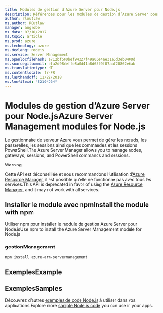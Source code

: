 ```yaml
---
title: Modules de gestion d’Azure Server pour Node.js
description: Références pour les modules de gestion d’Azure Server pour Node.js
author: rloutlaw
ms.author: ROutlaw
manager: angrobe
ms.date: 07/18/2017
ms.topic: article
ms.prod: azure
ms.technology: azure
ms.devlang: nodejs
ms.service: Server Management
ms.openlocfilehash: e712bf500bef94327f49a05e4ae31e5d3eb0400d
ms.sourcegitcommit: efa2d98deffe8a0d41a8d63f9f07aa720862e6ab
ms.translationtype: HT
ms.contentlocale: fr-FR
ms.lasthandoff: 11/22/2018
ms.locfileid: "52104984"
---
```

# <a name="azure-server-management-modules-for-nodejs"></a><span data-ttu-id="2b837-103">Modules de gestion d’Azure Server pour Node.js</span><span class="sxs-lookup"><span data-stu-id="2b837-103">Azure Server Management modules for Node.js</span></span>

<span data-ttu-id="2b837-104">Le gestionnaire de serveur Azure vous permet de gérer les nœuds, les passerelles, les sessions ainsi que les commandes et les sessions PowerShell.</span><span class="sxs-lookup"><span data-stu-id="2b837-104">The Azure Server Manager allows you to manage nodes, gateways, sessions, and PowerShell commands and sessions.</span></span>

> [!WARNING]
> <span data-ttu-id="2b837-105">Cette API est déconseillée et nous recommandons l’utilisation d’[Azure Resource Manager](/javascript/api/overview/azure/resources), il est possible qu’elle ne fonctionne pas avec tous les services.</span><span class="sxs-lookup"><span data-stu-id="2b837-105">This API is deprecated in favor of using the [Azure Resource Manager](/javascript/api/overview/azure/resources), and it may not work with all services.</span></span>

## <a name="install-the-module-with-npm"></a><span data-ttu-id="2b837-106">Installer le module avec npm</span><span class="sxs-lookup"><span data-stu-id="2b837-106">Install the module with npm</span></span>

<span data-ttu-id="2b837-107">Utiliser npm pour installer le module de gestion Azure Server pour Node.js</span><span class="sxs-lookup"><span data-stu-id="2b837-107">Use npm to install the Azure Server Management module for Node.js</span></span>

### <a name="management"></a><span data-ttu-id="2b837-108">gestion</span><span class="sxs-lookup"><span data-stu-id="2b837-108">Management</span></span>

```bash
npm install azure-arm-servermanagement
```

## <a name="example"></a><span data-ttu-id="2b837-109">Exemples</span><span class="sxs-lookup"><span data-stu-id="2b837-109">Example</span></span>

## <a name="samples"></a><span data-ttu-id="2b837-110">Exemples</span><span class="sxs-lookup"><span data-stu-id="2b837-110">Samples</span></span>

<span data-ttu-id="2b837-111">Découvrez d’autres [exemples de code Node.js](https://azure.microsoft.com/resources/samples/?platform=nodejs) à utiliser dans vos applications.</span><span class="sxs-lookup"><span data-stu-id="2b837-111">Explore more [sample Node.js code](https://azure.microsoft.com/resources/samples/?platform=nodejs) you can use in your apps.</span></span>